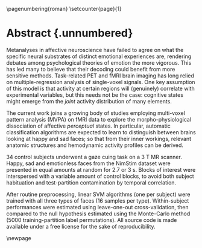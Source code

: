 \pagenumbering{roman}
\setcounter{page}{1}

# Abstract {.unnumbered}

<!-- Rationale -->

Metanalyses in affective neuroscience have failed to agree on what the
specific neural substrates of distinct emotional experiences are,
rendering debates among psychological theories of emotion the more
vigorous. This has led many to believe that their decoding could
benefit from more sensitive methods. Task-related PET and fMRI brain
imaging has long relied on multiple-regression analysis of
single-voxel signals. One key assumption of this model is that
activity at certain regions will (genuinely) correlate with
experimental variables, but this needs not be the case: cognitive
states might emerge from the _joint_ activity distribution of many
elements.

<!-- Research objective -->

The current work joins a growing body of studies employing multi-voxel
pattern analysis (MVPA) on fMRI data to explore the
morpho-physiological dissociation of affective _perceptual_ states. In
particular, automatic classification algorithms are expected to learn
to distinguish between brains looking at happy and sad faces; so that
from their inner workings, relevant anatomic structures and
hemodynamic activity profiles can be derived.

<!-- Methods -->

34 control subjects underwent a gaze cuing task on a 3 T MR
scanner. Happy, sad and emotionless faces from the NimStim dataset
were presented in equal amounts at random for 2.7 or 3 s. Blocks of
interest were interspersed with a variable amount of control blocks,
to avoid both subject habituation and test-partition contamination by
temporal correlation.

After routine preprocessing, linear SVM algorithms (one per subject)
were trained with all three types of faces (16 samples per
type). Within-subject performances were estimated using leave-one-out
cross-validation, then compared to the null hypothesis estimated using
the Monte-Carlo method (5000 training-partition label
permutations). All source code is made available under a free license
for the sake of reproducibility.

<!-- Results -->

<!-- Conclusions -->

\newpage
